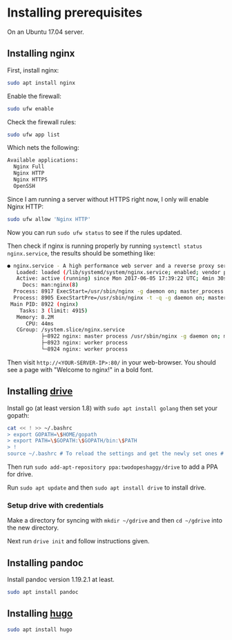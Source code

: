 # Installing prerequisites

On an Ubuntu 17.04 server.

## Installing nginx

First, install nginx:

```bash
sudo apt install nginx
```

Enable the firewall:

```bash
sudo ufw enable
```

Check the firewall rules:

```bash
sudo ufw app list
```

Which nets the following:

```bash
Available applications:
  Nginx Full
  Nginx HTTP
  Nginx HTTPS
  OpenSSH
```

Since I am running a server without HTTPS right now, I only will enable Nginx HTTP:

```bash
sudo ufw allow 'Nginx HTTP'
```

Now you can run `sudo ufw status` to see if the rules updated.

Then check if nginx is running properly by running `systemctl status nginx.service`, the results should be something like:

```bash
● nginx.service - A high performance web server and a reverse proxy server
   Loaded: loaded (/lib/systemd/system/nginx.service; enabled; vendor preset: enabled)
   Active: active (running) since Mon 2017-06-05 17:39:22 UTC; 4min 30s ago
     Docs: man:nginx(8)
  Process: 8917 ExecStart=/usr/sbin/nginx -g daemon on; master_process on; (code=exited, status=0/SUCCESS)
  Process: 8905 ExecStartPre=/usr/sbin/nginx -t -q -g daemon on; master_process on; (code=exited, status=0/SUCCESS)
 Main PID: 8922 (nginx)
    Tasks: 3 (limit: 4915)
   Memory: 8.2M
      CPU: 44ms
   CGroup: /system.slice/nginx.service
           ├─8922 nginx: master process /usr/sbin/nginx -g daemon on; master_process on;
           ├─8923 nginx: worker process
           └─8924 nginx: worker process
```

Then visit `http://<YOUR-SERVER-IP>:80/` in your web-browser. You should see a page with "Welcome to nginx!" in a bold font.

## Installing [drive](https://github.com/odeke-em/drive)

Install go (at least version 1.8) with `sudo apt install golang` then set your gopath:

```bash
cat << ! >> ~/.bashrc
> export GOPATH=\$HOME/gopath
> export PATH=\$GOPATH:\$GOPATH/bin:\$PATH
> !
source ~/.bashrc # To reload the settings and get the newly set ones # Or open a fresh terminal
```

Then run `sudo add-apt-repository ppa:twodopeshaggy/drive` to add a PPA for drive.

Run `sudo apt update` and then `sudo apt install drive` to install drive.

### Setup drive with credentials

Make a directory for syncing with `mkdir ~/gdrive` and then `cd ~/gdrive` into the new directory.

Next run `drive init` and follow instructions given.

## Installing pandoc

Install pandoc version 1.19.2.1 at least.

```bash
sudo apt install pandoc
```

## Installing [hugo](https://github.com/spf13/hugo)

```bash
sudo apt install hugo
```
